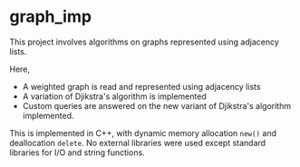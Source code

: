 # graph_imp
This project involves algorithms on graphs represented using adjacency lists.

Here,
- A weighted graph is read and represented using adjacency lists
- A variation of Djikstra's algorithm is implemented
- Custom queries are answered on the new variant of Djikstra's algorithm implemented.

This is implemented in C++, with dynamic memory allocation `new()` and deallocation `delete`.
No external libraries were used except standard libraries for I/O and string functions.
